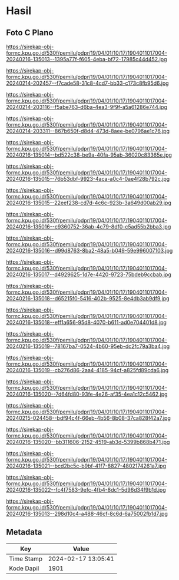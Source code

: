 # Hasil

## Foto C Plano

https://sirekap-obj-formc.kpu.go.id/530f/pemilu/pdpr/19/04/01/10/17/1904011017004-20240216-135013--1395a77f-f605-4eba-bf72-17985c44d452.jpg

https://sirekap-obj-formc.kpu.go.id/530f/pemilu/pdpr/19/04/01/10/17/1904011017004-20240214-202457--f7cade58-31c8-4cd7-bb33-c173c8fb95d6.jpg

https://sirekap-obj-formc.kpu.go.id/530f/pemilu/pdpr/19/04/01/10/17/1904011017004-20240214-203116--f5abe763-d6ba-4ea3-9f9f-a5a61286e744.jpg

https://sirekap-obj-formc.kpu.go.id/530f/pemilu/pdpr/19/04/01/10/17/1904011017004-20240214-203311--867b650f-d8d4-473d-8aee-be0796ae1c76.jpg

https://sirekap-obj-formc.kpu.go.id/530f/pemilu/pdpr/19/04/01/10/17/1904011017004-20240216-135014--bd522c38-be9a-40fa-95ab-36020c83365e.jpg

https://sirekap-obj-formc.kpu.go.id/530f/pemilu/pdpr/19/04/01/10/17/1904011017004-20240216-135015--76b53dbf-9923-4aca-a0c4-0ae4f28b792c.jpg

https://sirekap-obj-formc.kpu.go.id/530f/pemilu/pdpr/19/04/01/10/17/1904011017004-20240216-135015--22eef238-cd7d-4c6c-923b-3a649d00ab29.jpg

https://sirekap-obj-formc.kpu.go.id/530f/pemilu/pdpr/19/04/01/10/17/1904011017004-20240216-135016--c9360752-36ab-4c79-8df0-c5ad55b2bba3.jpg

https://sirekap-obj-formc.kpu.go.id/530f/pemilu/pdpr/19/04/01/10/17/1904011017004-20240216-135016--d99d8763-8ba2-48a5-b049-59e996007103.jpg

https://sirekap-obj-formc.kpu.go.id/530f/pemilu/pdpr/19/04/01/10/17/1904011017004-20240216-135017--d4929625-1d7e-4420-9723-75bdeb9ccbab.jpg

https://sirekap-obj-formc.kpu.go.id/530f/pemilu/pdpr/19/04/01/10/17/1904011017004-20240216-135018--d65215f0-5416-402b-9525-8e4db3ab9df9.jpg

https://sirekap-obj-formc.kpu.go.id/530f/pemilu/pdpr/19/04/01/10/17/1904011017004-20240216-135018--eff1a656-95d8-4070-b611-ad0e704401d8.jpg

https://sirekap-obj-formc.kpu.go.id/530f/pemilu/pdpr/19/04/01/10/17/1904011017004-20240216-135019--78167ba7-0524-4b60-95eb-dc2fc79a3ba4.jpg

https://sirekap-obj-formc.kpu.go.id/530f/pemilu/pdpr/19/04/01/10/17/1904011017004-20240216-135019--cb276d86-2aa4-4185-94cf-a825fd89cda6.jpg

https://sirekap-obj-formc.kpu.go.id/530f/pemilu/pdpr/19/04/01/10/17/1904011017004-20240216-135020--7d64fd80-93fe-4e26-af35-4ea1c12c5462.jpg

https://sirekap-obj-formc.kpu.go.id/530f/pemilu/pdpr/19/04/01/10/17/1904011017004-20240215-024458--bdf94c4f-66eb-4b56-8b08-37ca828f42a7.jpg

https://sirekap-obj-formc.kpu.go.id/530f/pemilu/pdpr/19/04/01/10/17/1904011017004-20240216-135020--bb311606-2152-4519-ab3d-5399b868b471.jpg

https://sirekap-obj-formc.kpu.go.id/530f/pemilu/pdpr/19/04/01/10/17/1904011017004-20240216-135021--bcd2bc5c-b9bf-41f7-8827-4802174261a7.jpg

https://sirekap-obj-formc.kpu.go.id/530f/pemilu/pdpr/19/04/01/10/17/1904011017004-20240216-135022--fc4f7583-9efc-4fb4-8dc1-5d96d34f9b1d.jpg

https://sirekap-obj-formc.kpu.go.id/530f/pemilu/pdpr/19/04/01/10/17/1904011017004-20240216-135013--298d10c4-a488-46cf-8c6d-6a75002fb1d7.jpg


## Metadata

| Key        | Value               |
| ---------- | ------------------- |
| Time Stamp | 2024-02-17 13:05:41 |
| Kode Dapil | 1901                |




